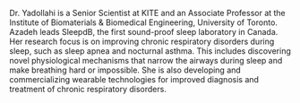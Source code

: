 Dr. Yadollahi is a Senior Scientist at KITE and an Associate Professor at the Institute of Biomaterials & Biomedical Engineering, University of Toronto. Azadeh leads SleepdB, the first sound-proof sleep laboratory in Canada. Her research focus is on improving chronic respiratory disorders during sleep, such as sleep apnea and nocturnal asthma. This includes discovering novel physiological mechanisms that narrow the airways during sleep and make breathing hard or impossible. She is also developing and commercializing wearable technologies for improved diagnosis and treatment of chronic respiratory disorders. 
